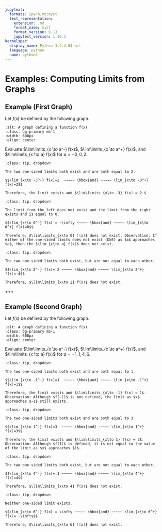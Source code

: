 ```yaml
---
jupytext:
  formats: ipynb,md:myst
  text_representation:
    extension: .md
    format_name: myst
    format_version: 0.13
    jupytext_version: 1.10.3
kernelspec:
  display_name: Python 3.9.4 64-bit
  language: python
  name: python3
---
```


# Examples: Computing Limits from Graphs

## Example (First Graph) 

Let $f(x)$ be defined by the following graph.  

```{image} 110_02_03_lim_graphs_1.png
:alt: A graph defining a function f(x)
:class: bg-primary mb-1
:width: 600px
:align: center
```

Evaluate $\lim\limits_{x \to a^-} f(x)$, $\lim\limits_{x \to a^+} f(x)$, and $\lim\limits_{x \to a} f(x)$ for $a = -3, 0, 2$.


```{admonition} $\mathbf{a=-3} \quad$ (Click to show solution)
:class: tip, dropdown

The two one-sided limits both exist and are both equal to 2.

$$\lim_{x\to -3^-} f(x)=2  ~~~~~ \hbox{and} ~~~~~ \lim_{x\to -3^+} f(x)=2$$

Therefore, the limit exists and $\lim\limits_{x\to -3} f(x) = 2.$
```

```{admonition} $\mathbf{a=0} \quad$ (Click to show solution)
:class: tip, dropdown

The limit from the left does not exist and the limit from the right exists and is equal to 0.

$$\lim_{x\to 0^-} f(x) = -\infty ~~~~~ \hbox{and} ~~~~~ \lim_{x\to 0^+} f(x)=0$$

Therefore, $\lim\limits_{x\to 0} f(x)$ does not exist. Observation: If either of the one-sided limits does not exist (DNE) as $x$ approaches $a$, then the $\lim_{x\to a} f(x)$ does not exist.
```

```{admonition} $\mathbf{a=2} \quad$ (Click to show solution)
:class: tip, dropdown

The two one-sided limits both exist, but are not equal to each other.

$$\lim_{x\to 2^-} f(x)= 2 ~~~~~ \hbox{and} ~~~~~ \lim_{x\to 2^+} f(x)=-4$$

Therefore, $\lim\limits_{x\to 2} f(x)$ does not exist.
```
+++

## Example (Second Graph)

Let $f(x)$ be defined by the following graph.  

```{image} 110_02_03_lim_graphs_2.png
:alt: A graph defining a function f(x)
:class: bg-primary mb-1
:width: 600px
:align: center
```

Evaluate $\lim\limits_{x \to a^-} f(x)$, $\lim\limits_{x \to a^+} f(x)$, and $\lim\limits_{x \to a} f(x)$ for $a = -1, 1, 4, 6$.


```{admonition} $\mathbf{a=-1} \quad$ (Click to show solution)
:class: tip, dropdown

The two one-sided limits both exist and are both equal to 1.

$$\lim_{x\to -1^-} f(x)=1  ~~~~~ \hbox{and} ~~~~~ \lim_{x\to -1^+} f(x)=1$$

Therefore, the limit exists and $\lim\limits_{x\to -1} f(x) = 1$.  Observation: Although $f(-1)$ is not defined, the limit as $x$ approaches $-1$ still exists.
```

```{admonition} $\mathbf{a=1} \quad$ (Click to show solution)
:class: tip, dropdown

The two one-sided limits both exist and are both equal to 3.

$$\lim_{x\to 1^-} f(x)=3  ~~~~~ \hbox{and} ~~~~~ \lim_{x\to 1^+} f(x)=3$$

Therefore, the limit exists and $\lim\limits_{x\to 1} f(x) = 3$.  Observation: Although $f(1)$ is defined, it is not equal to the value of the limit as $x$ approaches $1$.
```

```{admonition} $\mathbf{a=4} \quad$ (Click to show solution)
:class: tip, dropdown

The two one-sided limits both exist, but are not equal to each other.

$$\lim_{x\to 4^-} f(x)= 1 ~~~~~ \hbox{and} ~~~~~ \lim_{x\to 4^+} f(x)=4$$

Therefore, $\lim\limits_{x\to 4} f(x)$ does not exist.
```


```{admonition} $\mathbf{a=6} \quad$ (Click to show solution)
:class: tip, dropdown

Neither one-sided limit exists.

$$\lim_{x\to 6^-} f(x) = \infty ~~~~~ \hbox{and} ~~~~~ \lim_{x\to 6^+} f(x)= -\infty$$

Therefore, $\lim\limits_{x\to 6} f(x)$ does not exist.
```
